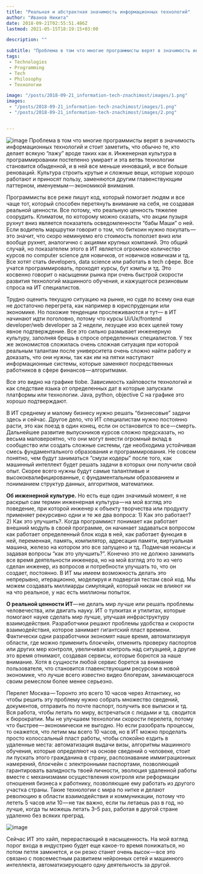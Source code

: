 ```yaml
---
title: "Реальная и абстрактная значимость информационных технологий"
author: "Иванов Никита"
date: 2018-09-21T02:55:51.486Z
lastmod: 2021-05-15T18:19:15+03:00

description: ""

subtitle: "Проблема в том что многие программисты верят в значимость информационных технологий и стоит заметить, что обычно те, кто делает всякую…"
tags:
 - Technologies
 - Programming
 - Tech
 - Philosophy
 - Технологии

image: "/posts/2018-09-21_information-tech-znachimost/images/1.png" 
images:
 - "/posts/2018-09-21_information-tech-znachimost/images/1.png"
 - "/posts/2018-09-21_information-tech-znachimost/images/2.png"


---
```


![image](/posts/2018-09-21_information-tech-znachimost/images/1.png#layoutTextWidth)
Проблема в том что многие программисты верят в значимость информационных технологий и стоит заметить, что обычно те, кто делает всякую “лажу” вроде таких как я. Инженерная культура в программировании постепенно умирает и эта ветвь технологии становится обыденной, и в ней все меньше инноваций, и все больше реноваций. Культура строить крутые и сложные вещи, которые хорошо работают и приносят пользу, заменяются другим главенствующим паттерном, именуемым — экономикой внимания.

Программисты все реже пишут код, который помогает людям и все чаще тот, который способен перетянуть внимание на себя, не создавая реальной ценности. Все потому, что реальную ценность тяжелее соорудить. Климатом, по которому можно сказать, что акции пузыря рухнут вниз является показатель осведомленности “бабы Маши” о ней. Если водитель маршрутки говорит о том, что биткоин нужно покупать — это значит, что скоро неминуемо его стоимость поползет вниз или вообще рухнет, аналогично с акциями крупных компаний. Это общий случай, но показателем этого в ИТ является огромное количество курсов по computer science для новичков, от новичков новичкам и тд. Все хотят стать developers, data science или работать в tech сфере. Все учатся программировать, проходят курсы, бут кэмпы и тд. Это косвенно говорит о насыщении рынка при очень быстрой скорости развития технологий машинного обучения, и кажущегося резиновым спроса на ИТ специалистов.

Трудно оценить текущую ситуацию на рынке, но судя по всему она еще не достаточно перегрета, как например в юриспруденции или экономике. Но похожие тенденции прослеживаются и тут— в ИТ начинают идти поголовно, потому что курсы Ui/Ux/frontend developer/web developer за 2 недели, лезущее изо всех щелей тому явное подтверждение. Все это сильно размывает инженерную культуру, заполняя брешь в спросе определенных специалистов. У тех же экономистов сложилась очень сложная ситуация при которой реальным талантам после университета очень сложно найти работу и доказать, что они нужны, так как им на пятки наступают информационные системы, которые заменяют посредственных работников в сфере финансов — алгоритмами.

Все это видно на графике tiobe. Зависимость хайповости технологий и как следствие языка от определенных дат в которые запускали платформы или технологии. Java, python, objective C на графике это хорошо подтверждают.

В ИТ среднему и малому бизнесу нужно решать “бизнесовые” задачи здесь и сейчас. Другое дело, что ИТ специалистам нужно постоянно расти, это как поезд в один конец, если он остановится то все — смерть. Дальнейшее развитие выпускников курсов сложно предсказать, но весьма маловероятно, что они могут внести огромный вклад в сообщество или создать сложные системы, где необходима устойчивая смесь фундаментального образования и программирования. Не совсем понятно, чем будут заниматься “смузи кодеры” после того, как машинный интеллект будет решать задачи в которых они получили свой опыт. Скорее всего нужны будут самые талантливые и высококвалифицированные, с фундаментальным образованием и пониманием структур данных, алгоритмов, математики.

**Об инженерной культуре.** Но есть еще один значимый момент, я не раскрыл сам термин инженерная культура — на мой взгляд это поведение, при которой инженер к объекту творчества или продукту применяет рекурсивно одни и те же два вопроса: 1) Как это работает? 2) Как это улучшить?. Когда программист понимает как работает внешний модуль в своей программе, он начинает задаваться вопросом как работает определенный блок кода в ней, как работает функция в ней, переменная, память, компилятор, адресация памяти, виртуальная машина, железо на котором это все запущено и тд. Подмечая нюансы и задавая вопросы “как это улучшить?”. Конечно это не должно занимать все время деятельности инженера, но на мой взгляд это то из чего сделан инженер, из вопросов и потребности улучшать то, что он создает, постоянно. В ИТ мы имеем возможность делать это непрерывно, итерационно, моделируя и подвергая тестам свой код. Мы можем создавать миллиарды симуляций, который никак не влияют ни на что реальное, у нас есть миллионы попыток.

**О реальной ценности ИТ**— не делать мир лучше или решать проблемы человечества, или двигать науку. ИТ о тулкитах и утилитах, которые помогают науке сделать мир лучше, улучшая инфраструктуру взаимодействия. Разработчики решают проблемы удобства и скорости взаимодействия, которое занимает гигантский пласт времени. Фактически одни разработчики экономят наше время, автоматизируя области, где можно применить блокчейн, отменить проверку паспортов или других мер контроля, увеличивая контроль над ситуацией, а другие это время отнимают, создавая сервисы, которые борются за наше внимание. Хотя в сущности любой сервис борется за внимание пользователя, что становится главенствующим ресурсом в новой экономике, что лучше всего известно видео блогерам, занимающегося своим ремеслом более менее серьезно.

Перелет Москва — Торонто это всего 10 часов через Атлантику, но чтобы решить эту проблему нужно собрать множество сведений, документов, отправить по почте паспорт, получить все выписки и тд. Вся работа, чтобы летать по миру, встречаться с людьми и тд. сводится к бюрократии. Мы не улучшаем технологии скорости перелета, потому что быстрее — экономически не выгодно. Но если разобрать процессы, то окажется, что летим мы всего 10 часов, но в ИТ можно проделать просто колоссальный пласт работы, чтобы спокойно ездить в удаленные места: автоматизация выдачи визы, алгоритмы машинного обучения, которые определяют на основе сведений о человеке, стоит ли пускать этого гражданина в страну, распознавание иммиграционных намерений, блокчейн с электронными паспортами, позволяющий гарантировать валидность твоей личности, эволюция удаленной работы вместе с механизмами осуществления контроля или реформации отношения бизнеса к работнику, позволяющие ему работать из другого участка страны. Такие технологии с мира по нитке и делают революцию в области взаимодействия и коммуникации, потому что лететь 5 часов или 10 — не так важно, если ты летаешь раз в год, но лучше, когда ты можешь летать 3–5 раз, работая в другой стране удаленно без всяких преград.

![image](/posts/2018-09-21_information-tech-znachimost/images/2.png#layoutTextWidth)


Сейчас ИТ это хайп, перерастающий в насыщенность. На мой взгляд порог входа в индустрию будет еще какое-то время понижаться, но потом петля замкнется, и он резко станет очень высок — все это связано с повсеместным развитием нейронных сетей и машинного интеллекта, автоматизирующего одну деятельность за другой.
